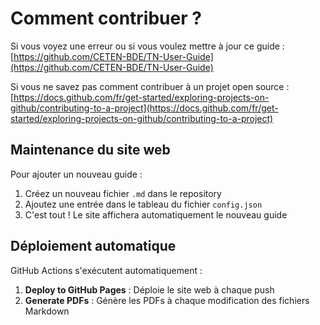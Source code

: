 # Comment contribuer ?

Si vous voyez une erreur ou si vous voulez mettre à jour ce guide :
[https://github.com/CETEN-BDE/TN-User-Guide](https://github.com/CETEN-BDE/TN-User-Guide)

Si vous ne savez pas comment contribuer à un projet open source :
[https://docs.github.com/fr/get-started/exploring-projects-on-github/contributing-to-a-project](https://docs.github.com/fr/get-started/exploring-projects-on-github/contributing-to-a-project)

## Maintenance du site web

Pour ajouter un nouveau guide :

1. Créez un nouveau fichier `.md` dans le repository
2. Ajoutez une entrée dans le tableau du fichier `config.json`
4. C'est tout ! Le site affichera automatiquement le nouveau guide

## Déploiement automatique

GitHub Actions s'exécutent automatiquement :

1. **Deploy to GitHub Pages** : Déploie le site web à chaque push
2. **Generate PDFs** : Génère les PDFs à chaque modification des fichiers Markdown
